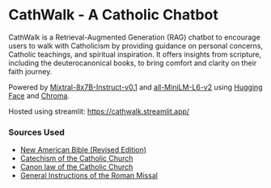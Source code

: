 # CathWalk - A Catholic Chatbot

CathWalk is a Retrieval-Augmented Generation (RAG) chatbot to encourage users to walk with Catholicism by providing guidance on personal concerns, Catholic teachings, and spiritual inspiration. It offers insights from scripture, including the deuterocanonical books, to bring comfort and clarity on their faith journey.

Powered by [Mixtral-8x7B-Instruct-v0.1](https://huggingface.co/mistralai/Mixtral-8x7B-Instruct-v0.1) and [all-MiniLM-L6-v2](https://huggingface.co/sentence-transformers/all-MiniLM-L6-v2) using [Hugging Face](https://huggingface.co/) and [Chroma](https://www.trychroma.com/).

Hosted using streamlit: https://cathwalk.streamlit.app/

### Sources Used

- [New American Bible (Revised Edition)](https://github.com/nirmalben/bible-nabre-json-dataset)
- [Catechism of the Catholic Church](https://github.com/aseemsavio/catholicism-in-json/releases)
- [Canon law of the Catholic Church](https://github.com/aseemsavio/catholicism-in-json/releases)
- [General Instructions of the Roman Missal](https://github.com/aseemsavio/catholicism-in-json/releases)

